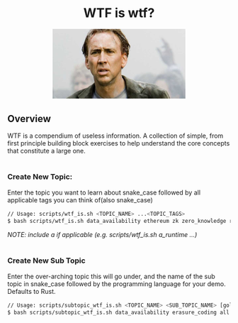 <div align="center">
    <h1>WTF is wtf?</h1>
    <img src="./assets/nictf.jpeg" style="width: 300px">
</div>

## Overview
WTF is a compendium of useless information. A collection of simple, from first principle building block exercises to help understand the core concepts that constitute a large one.
<br><br>

### Create New Topic:
Enter the topic you want to learn about snake_case followed by all applicable tags you can think of(also snake_case)

```bash
// Usage: scripts/wtf_is.sh <TOPIC_NAME> ...<TOPIC_TAGS>
$ bash scripts/wtf_is.sh data_availability ethereum zk zero_knowledge rollups encoding data_structures serialization
```

*NOTE: include a if applicable (e.g. scripts/wtf_is.sh a_runtime ...)*
<br><br>

### Create New Sub Topic
Enter the over-arching topic this will go under, and the name of the sub topic in snake_case followed by the programming language for your demo. Defaults to Rust.

```bash
// Usage: scripts/subtopic_wtf_is.sh <TOPIC_NAME> <SUB_TOPIC_NAME> [golang|rust|python|all]
$ bash scripts/subtopic_wtf_is.sh data_availability erasure_coding all
```
